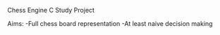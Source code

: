 Chess Engine C Study Project

Aims:
-Full chess board representation
-At least naive decision making
